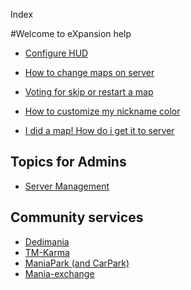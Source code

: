 Index

#Welcome to eXpansion help

* [Configure HUD](##ui.md)
* [How to change maps on server](##list.md)
* [Voting for skip or restart a map](##votes.md)


* [How to customize my nickname color](##nickname.md)
* [I did a map! How do i get it to server](##mx_upload.md)

## Topics for Admins
* [Server Management](##admin.md)

## Community services
* [Dedimania](##dedimania.md)
* [TM-Karma](##tmkarma.md)
* [ManiaPark (and CarPark)](##maniapark.md)
* [Mania-exchange](##mx.md)
